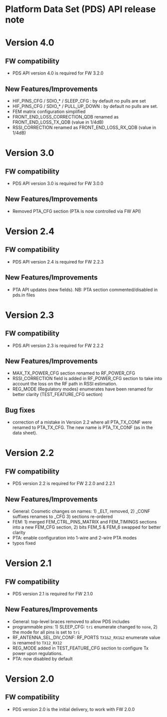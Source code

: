 Platform Data Set (PDS) API release note
====================================

# Version 4.0
## FW compatibility
* PDS API version 4.0 is required for FW 3.2.0

## New Features/Improvements
* HIF_PINS_CFG / SDIO_* / SLEEP_CFG : by default no pulls are set
* HIF_PINS_CFG / SDIO_* / PULL_UP_DOWN : by default no pulls are set.
* FEM matrix configuration simplified
* FRONT_END_LOSS_CORRECTION_QDB renamed as FRONT_END_LOSS_TX_QDB (value in 1/4dB)
* RSSI_CORRECTION renamed as FRONT_END_LOSS_RX_QDB (value in 1/4dB)


# Version 3.0
## FW compatibility
* PDS API version 3.0 is required for FW 3.0.0

## New Features/Improvements
* Removed PTA_CFG section (PTA is now controlled via FW API)


# Version 2.4
## FW compatibility
* PDS API version 2.4 is required for FW 2.2.3

## New Features/Improvements
* PTA API updates (new fields). NB: PTA section commented/disabled in pds.in files


# Version 2.3
## FW compatibility
* PDS API version 2.3 is required for FW 2.2.2

## New Features/Improvements
* MAX_TX_POWER_CFG section renamed to RF_POWER_CFG
* RSSI_CORRECTION field is added in RF_POWER_CFG section to take into account the loss on the RF path in RSSI estimation.
* REG_MODE (Regulatory modes) enumerates have been renamed for better clarity (TEST_FEATURE_CFG section)

## Bug fixes
* correction of a mistake in Version 2.2 where all PTA_TX_CONF were renamed to PTA_TX_CFG. The new name is PTA_TX_CONF (as in the data sheet).


# Version 2.2
## FW compatibility
* PDS version 2.2 is required for FW 2.2.0 and 2.2.1

## New Features/Improvements
* General: Cosmetic changes on names: 1) _ELT, removed, 2) _CONF suffixes renames to _CFG 3) sections re-ordered
* FEM: 1) merged FEM_CTRL_PINS_MATRIX and FEM_TIMINGS sections into a new FEM_CFG section, 2) bits FEM_5 & FEM_6 swapped for better clarity
* PTA: enable configuration into 1-wire and 2-wire PTA modes
* typos fixed


# Version 2.1
## FW compatibility
* PDS version 2.1 is required for FW 2.1.0

## New Features/Improvements
* General: top-level braces removed to allow PDS includes
* programmable pins: 1) SLEEP_CFG: `tri` enumerate changed to `none`, 2) the mode for all pins is set to `tri`
* RF_ANTENNA_SEL_DIV_CONF: RF_PORTS `TX1&2_RX1&2` enumerate value is renamed to `TX12_RX12`
* REG_MODE added in TEST_FEATURE_CFG section to configure Tx power upon regulations.
* PTA: now disabled by default

# Version 2.0
## FW compatibility
* PDS version 2.0 is the initial delivery, to work with FW 2.0.0

